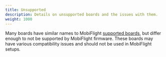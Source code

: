 ```yaml
---
title: Unsupported
description: Details on unsupported boards and the issues with them.
weight: 1000
---
```

Many boards have similar names to MobiFlight [supported boards](/boards/), but differ enough to not be supported
by MobiFlight firmware. These boards may have various compatibility issues and should not be used
in MobiFlight setups.
